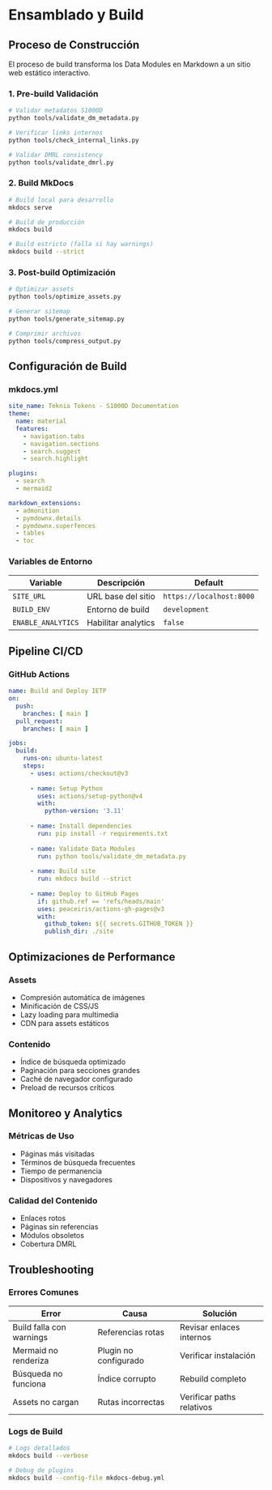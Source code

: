 # Ensamblado y Build

## Proceso de Construcción

El proceso de build transforma los Data Modules en Markdown a un sitio web estático interactivo.

### 1. Pre-build Validación

```bash
# Validar metadatos S1000D
python tools/validate_dm_metadata.py

# Verificar links internos
python tools/check_internal_links.py

# Validar DMRL consistency
python tools/validate_dmrl.py
```

### 2. Build MkDocs

```bash
# Build local para desarrollo
mkdocs serve

# Build de producción
mkdocs build

# Build estricto (falla si hay warnings)
mkdocs build --strict
```

### 3. Post-build Optimización

```bash
# Optimizar assets
python tools/optimize_assets.py

# Generar sitemap
python tools/generate_sitemap.py

# Comprimir archivos
python tools/compress_output.py
```

## Configuración de Build

### mkdocs.yml

```yaml
site_name: Teknia Tokens - S1000D Documentation
theme:
  name: material
  features:
    - navigation.tabs
    - navigation.sections
    - search.suggest
    - search.highlight

plugins:
  - search
  - mermaid2

markdown_extensions:
  - admonition
  - pymdownx.details
  - pymdownx.superfences
  - tables
  - toc
```

### Variables de Entorno

| Variable | Descripción | Default |
|----------|-------------|---------|
| `SITE_URL` | URL base del sitio | `https://localhost:8000` |
| `BUILD_ENV` | Entorno de build | `development` |
| `ENABLE_ANALYTICS` | Habilitar analytics | `false` |

## Pipeline CI/CD

### GitHub Actions

```yaml
name: Build and Deploy IETP
on:
  push:
    branches: [ main ]
  pull_request:
    branches: [ main ]

jobs:
  build:
    runs-on: ubuntu-latest
    steps:
      - uses: actions/checkout@v3
      
      - name: Setup Python
        uses: actions/setup-python@v4
        with:
          python-version: '3.11'
          
      - name: Install dependencies
        run: pip install -r requirements.txt
        
      - name: Validate Data Modules
        run: python tools/validate_dm_metadata.py
        
      - name: Build site
        run: mkdocs build --strict
        
      - name: Deploy to GitHub Pages
        if: github.ref == 'refs/heads/main'
        uses: peaceiris/actions-gh-pages@v3
        with:
          github_token: ${{ secrets.GITHUB_TOKEN }}
          publish_dir: ./site
```

## Optimizaciones de Performance

### Assets
- Compresión automática de imágenes
- Minificación de CSS/JS
- Lazy loading para multimedia
- CDN para assets estáticos

### Contenido
- Índice de búsqueda optimizado
- Paginación para secciones grandes
- Caché de navegador configurado
- Preload de recursos críticos

## Monitoreo y Analytics

### Métricas de Uso
- Páginas más visitadas
- Términos de búsqueda frecuentes
- Tiempo de permanencia
- Dispositivos y navegadores

### Calidad del Contenido
- Enlaces rotos
- Páginas sin referencias
- Módulos obsoletos
- Cobertura DMRL

## Troubleshooting

### Errores Comunes

| Error | Causa | Solución |
|-------|-------|----------|
| Build falla con warnings | Referencias rotas | Revisar enlaces internos |
| Mermaid no renderiza | Plugin no configurado | Verificar instalación |
| Búsqueda no funciona | Índice corrupto | Rebuild completo |
| Assets no cargan | Rutas incorrectas | Verificar paths relativos |

### Logs de Build

```bash
# Logs detallados
mkdocs build --verbose

# Debug de plugins
mkdocs build --config-file mkdocs-debug.yml
```